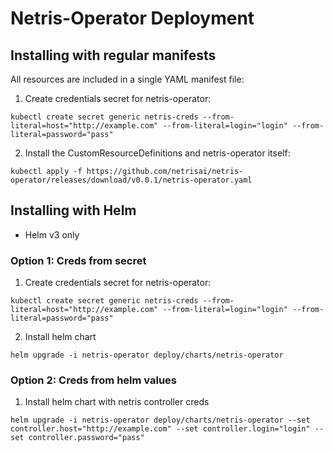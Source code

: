 # Netris-Operator Deployment

## Installing with regular manifests 

All resources are included in a single YAML manifest file:

1) Create credentials secret for netris-operator:

```
kubectl create secret generic netris-creds --from-literal=host="http://example.com" --from-literal=login="login" --from-literal=password="pass"
```

2) Install the CustomResourceDefinitions and netris-operator itself:

```
kubectl apply -f https://github.com/netrisai/netris-operator/releases/download/v0.0.1/netris-operator.yaml
```

## Installing with Helm

- Helm v3 only

### Option 1: Creds from secret

1) Create credentials secret for netris-operator:

```
kubectl create secret generic netris-creds --from-literal=host="http://example.com" --from-literal=login="login" --from-literal=password="pass"
```

2) Install helm chart

```
helm upgrade -i netris-operator deploy/charts/netris-operator
```

### Option 2: Creds from helm values

 1) Install helm chart with netris controller creds

```
helm upgrade -i netris-operator deploy/charts/netris-operator --set controller.host="http://example.com" --set controller.login="login" --set controller.password="pass"
```
